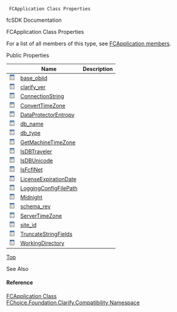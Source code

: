 ﻿     FCApplication Class Properties                                                   

fcSDK Documentation

FCApplication Class Properties

For a list of all members of this type, see [FCApplication members](FChoice.Foundation.Clarify.Compatibility~FChoice.Foundation.Clarify.Compatibility.FCApplication_members.md).

Public Properties

|   | Name | Description |
| --- | --- | --- |
| ![Public Property](dotnetimages/publicProperty.png) | [base_objid](FChoice.Foundation.Clarify.Compatibility~FChoice.Foundation.Clarify.Compatibility.FCApplication~base_objid.md) |   |
| ![Public Property](dotnetimages/publicProperty.png) | [clarify_ver](FChoice.Foundation.Clarify.Compatibility~FChoice.Foundation.Clarify.Compatibility.FCApplication~clarify_ver.md) |   |
| ![Public Property](dotnetimages/publicProperty.png) | [ConnectionString](FChoice.Foundation.Clarify.Compatibility~FChoice.Foundation.Clarify.Compatibility.FCApplication~ConnectionString.md) |   |
| ![Public Property](dotnetimages/publicProperty.png) | [ConvertTimeZone](FChoice.Foundation.Clarify.Compatibility~FChoice.Foundation.Clarify.Compatibility.FCApplication~ConvertTimeZone.md) |   |
| ![Public Property](dotnetimages/publicProperty.png) | [DataProtectorEntropy](FChoice.Foundation.Clarify.Compatibility~FChoice.Foundation.Clarify.Compatibility.FCApplication~DataProtectorEntropy.md) |   |
| ![Public Property](dotnetimages/publicProperty.png) | [db_name](FChoice.Foundation.Clarify.Compatibility~FChoice.Foundation.Clarify.Compatibility.FCApplication~db_name.md) |   |
| ![Public Property](dotnetimages/publicProperty.png) | [db_type](FChoice.Foundation.Clarify.Compatibility~FChoice.Foundation.Clarify.Compatibility.FCApplication~db_type.md) |   |
| ![Public Property](dotnetimages/publicProperty.png) | [GetMachineTimeZone](FChoice.Foundation.Clarify.Compatibility~FChoice.Foundation.Clarify.Compatibility.FCApplication~GetMachineTimeZone.md) |   |
| ![Public Property](dotnetimages/publicProperty.png) | [IsDBTraveler](FChoice.Foundation.Clarify.Compatibility~FChoice.Foundation.Clarify.Compatibility.FCApplication~IsDBTraveler.md) |   |
| ![Public Property](dotnetimages/publicProperty.png) | [IsDBUnicode](FChoice.Foundation.Clarify.Compatibility~FChoice.Foundation.Clarify.Compatibility.FCApplication~IsDBUnicode.md) |   |
| ![Public Property](dotnetimages/publicProperty.png) | [IsFcflNet](FChoice.Foundation.Clarify.Compatibility~FChoice.Foundation.Clarify.Compatibility.FCApplication~IsFcflNet.md) |   |
| ![Public Property](dotnetimages/publicProperty.png) | [LicenseExpirationDate](FChoice.Foundation.Clarify.Compatibility~FChoice.Foundation.Clarify.Compatibility.FCApplication~LicenseExpirationDate.md) |   |
| ![Public Property](dotnetimages/publicProperty.png) | [LoggingConfigFilePath](FChoice.Foundation.Clarify.Compatibility~FChoice.Foundation.Clarify.Compatibility.FCApplication~LoggingConfigFilePath.md) |   |
| ![Public Property](dotnetimages/publicProperty.png) | [Midnight](FChoice.Foundation.Clarify.Compatibility~FChoice.Foundation.Clarify.Compatibility.FCApplication~Midnight.md) |   |
| ![Public Property](dotnetimages/publicProperty.png) | [schema_rev](FChoice.Foundation.Clarify.Compatibility~FChoice.Foundation.Clarify.Compatibility.FCApplication~schema_rev.md) |   |
| ![Public Property](dotnetimages/publicProperty.png) | [ServerTimeZone](FChoice.Foundation.Clarify.Compatibility~FChoice.Foundation.Clarify.Compatibility.FCApplication~ServerTimeZone.md) |   |
| ![Public Property](dotnetimages/publicProperty.png) | [site_id](FChoice.Foundation.Clarify.Compatibility~FChoice.Foundation.Clarify.Compatibility.FCApplication~site_id.md) |   |
| ![Public Property](dotnetimages/publicProperty.png) | [TruncateStringFields](FChoice.Foundation.Clarify.Compatibility~FChoice.Foundation.Clarify.Compatibility.FCApplication~TruncateStringFields.md) |   |
| ![Public Property](dotnetimages/publicProperty.png) | [WorkingDirectory](FChoice.Foundation.Clarify.Compatibility~FChoice.Foundation.Clarify.Compatibility.FCApplication~WorkingDirectory.md) |   |

[Top](#top)

See Also

#### Reference

[FCApplication Class](FChoice.Foundation.Clarify.Compatibility~FChoice.Foundation.Clarify.Compatibility.FCApplication.md)  
[FChoice.Foundation.Clarify.Compatibility Namespace](FChoice.Foundation.Clarify.Compatibility~FChoice.Foundation.Clarify.Compatibility_namespace.md)